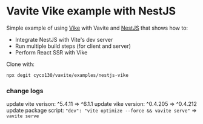 # Vavite Vike example with NestJS

Simple example of using [Vike](https://vike.dev/) with Vavite and [NestJS](https://nestjs.com/) that shows how to:

- Integrate NestJS with Vite's dev server
- Run multiple build steps (for client and server)
- Perform React SSR with Vike

Clone with:

```bash
npx degit cyco130/vavite/examples/nestjs-vike
```

### change logs
update vite verison: ^5.4.11 =>  ^6.1.1
update vike version: ^0.4.205 => ^0.4.212
update package script: `"dev": "vite optimize --force && vavite serve"` => `vavite serve`

